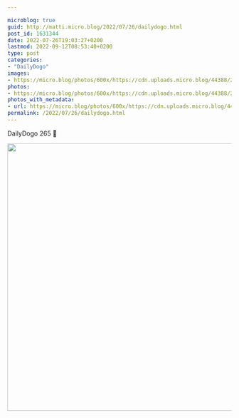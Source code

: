 ```yaml
---

microblog: true
guid: http://matti.micro.blog/2022/07/26/dailydogo.html
post_id: 1631344
date: 2022-07-26T19:03:27+0200
lastmod: 2022-09-12T08:53:40+0200
type: post
categories:
- "DailyDogo"
images:
- https://micro.blog/photos/600x/https://cdn.uploads.micro.blog/44388/2022/99a71c23d7.jpg
photos:
- https://micro.blog/photos/600x/https://cdn.uploads.micro.blog/44388/2022/99a71c23d7.jpg
photos_with_metadata:
- url: https://micro.blog/photos/600x/https://cdn.uploads.micro.blog/44388/2022/99a71c23d7.jpg
permalink: /2022/07/26/dailydogo.html
---
```

DailyDogo 265 🐶

<img src="https://micro.blog/photos/600x/https://blog.martin-haehnel.de/uploads/2022/99a71c23d7.jpg" width="600" height="600" alt="" />
